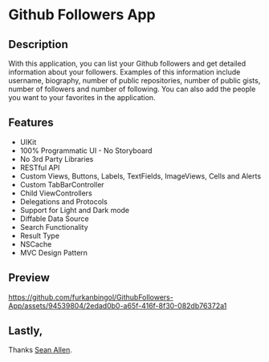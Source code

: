 # Github Followers App

## Description
With this application, you can list your Github followers and get detailed information about your followers. Examples of this information include username, biography, number of public repositories, number of public gists, number of followers and number of following. You can also add the people you want to your favorites in the application.

## Features
 - UIKit
 - 100% Programmatic UI - No Storyboard
 - No 3rd Party Libraries
 - RESTful API
 - Custom Views, Buttons, Labels, TextFields, ImageViews, Cells and Alerts
 - Custom TabBarController
 - Child ViewControllers
 - Delegations and Protocols
 - Support for Light and Dark mode
 - Diffable Data Source
 - Search Functionality
 - Result Type
 - NSCache
 - MVC Design Pattern

## Preview
https://github.com/furkanbingol/GithubFollowers-App/assets/94539804/2edad0b0-a65f-416f-8f30-082db76372a1

## Lastly,
Thanks <a href="https://twitter.com/seanallen_dev">Sean Allen</a>.
